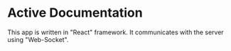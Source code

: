 # Active Documentation

This app is written in "React" framework.
It communicates with the server using "Web-Socket".